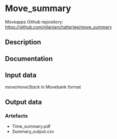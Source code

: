 # Move_summary

Moveapps 
Github repository: https://github.com/nilanjanchatterjee/move_summary

## Description

## Documentation

## Input data

*move/moveStack* in Movebank format 

## Output data
### Artefacts
- Time_summary.pdf
- Summary_output.csv